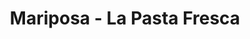 ---
title: "Mariposa - La Pasta Fresca"
url: /regensburg/mariposa-la-pasta-fresca/
shop: Feinkost
---